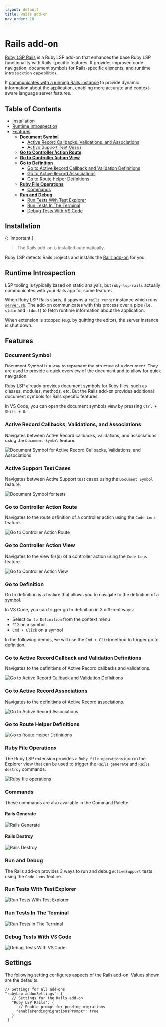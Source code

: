 ```yaml
---
layout: default
title: Rails add-on
nav_order: 10
---
```


# Rails add-on

[Ruby LSP Rails](https://github.com/Shopify/ruby-lsp-rails) is a Ruby LSP add-on that enhances the base Ruby LSP functionality
with Rails-specific features. It provides improved code navigation, document symbols for Rails-specific elements,
and runtime introspection capabilities.

It [communicates with a running Rails instance](#runtime-introspection) to provide dynamic information about the application,
enabling more accurate and context-aware language server features.

## Table of Contents

- [Installation](#installation)
- [Runtime Introspection](#runtime-introspection)
- [Features](#features)
    - [**Document Symbol**](#document-symbol)
        - [Active Record Callbacks, Validations, and Associations](#active-record-callbacks-validations-and-associations)
        - [Active Support Test Cases](#active-support-test-cases)
    - [**Go to Controller Action Route**](#go-to-controller-action-route)
    - [**Go to Controller Action View**](#go-to-controller-action-view)
    - [**Go to Definition**](#go-to-definition)
        - [Go to Active Record Callback and Validation Definitions](#go-to-active-record-callback-and-validation-definitions)
        - [Go to Active Record Associations](#go-to-active-record-associations)
        - [Go to Route Helper Definitions](#go-to-route-helper-definitions)
    - [**Ruby File Operations**](#ruby-file-operations)
        - [Commands](#commands)
    - [**Run and Debug**](#run-and-debug)
        - [Run Tests With Test Explorer](#run-tests-with-test-explorer)
        - [Run Tests In The Terminal](#run-tests-in-the-terminal)
        - [Debug Tests With VS Code](#debug-tests-with-vs-code)

## Installation

{: .important }
> The Rails add-on is installed automatically.

Ruby LSP detects Rails projects and installs the [Rails add-on](https://github.com/Shopify/ruby-lsp-rails) for you.

## Runtime Introspection

LSP tooling is typically based on static analysis, but `ruby-lsp-rails` actually communicates with your Rails app for
some features.

When Ruby LSP Rails starts, it spawns a `rails runner` instance which runs
[`server.rb`](https://github.com/Shopify/ruby-lsp-rails/blob/main/lib/ruby_lsp/ruby_lsp_rails/server.rb).
The add-on communicates with this process over a pipe (i.e. `stdin` and `stdout`) to fetch runtime information about the application.

When extension is stopped (e.g. by quitting the editor), the server instance is shut down.

## Features

### **Document Symbol**

Document Symbol is a way to represent the structure of a document. They are used to provide a quick overview of the
document and to allow for quick navigation.

Ruby LSP already provides document symbols for Ruby files, such as classes, modules, methods, etc. But the Rails add-on
provides additional document symbols for Rails specific features.

In VS Code, you can open the document symbols view by pressing `Ctrl + Shift + O`.

### Active Record Callbacks, Validations, and Associations

Navigates between Active Record callbacks, validations, and associations using the `Document Symbol` feature.

![Document Symbol for Active Record Callbacks, Validations, and Associations](images/ruby-lsp-rails-document-symbol-ar-model.gif)

### Active Support Test Cases

Navigates between Active Support test cases using the `Document Symbol` feature.

![Document Symbol for tests](images/ruby-lsp-rails-test-document-symbol.gif)

### **Go to Controller Action Route**

Navigates to the route definition of a controller action using the `Code Lens` feature.

![Go to Controller Action Route](images/ruby-lsp-rails-controller-action-to-route.gif)

### **Go to Controller Action View**

Navigates to the view file(s) of a controller action using the `Code Lens` feature.

![Go to Controller Action View](images/ruby-lsp-rails-controller-action-to-view.gif)

### **Go to Definition**

Go to definition is a feature that allows you to navigate to the definition of a symbol.

In VS Code, you can trigger go to definition in 3 different ways:

- Select `Go to Definition` from the context menu
- `F12` on a symbol
- `Cmd + Click` on a symbol

In the following demos, we will use the `Cmd + Click` method to trigger go to definition.

### Go to Active Record Callback and Validation Definitions

Navigates to the definitions of Active Record callbacks and validations.

![Go to Active Record Callback and Validation Definitions](images/ruby-lsp-rails-go-to-ar-dsl-definitions.gif)

### Go to Active Record Associations

Navigates to the definitions of Active Record associations.

![Go to Active Record Associations](images/ruby-lsp-rails-go-to-ar-associations.gif)

### Go to Route Helper Definitions

![Go to Route Helper Definitions](images/ruby-lsp-rails-go-to-route-definitions.gif)

### **Ruby File Operations**

The Ruby LSP extension provides a `Ruby file operations` icon in the Explorer view that can be used to trigger
the `Rails generate` and `Rails destroy` commands.

![Ruby file operations](images/ruby-lsp-rails-file-operations-icon.gif)

### Commands

These commands are also available in the Command Palette.

#### Rails Generate

![Rails Generate](images/ruby-lsp-rails-generate-command.gif)

#### Rails Destroy

![Rails Destroy](images/ruby-lsp-rails-destroy-command.gif)

### **Run and Debug**

The Rails add-on provides 3 ways to run and debug `ActiveSupport` tests using the `Code Lens` feature.

### Run Tests With Test Explorer

![Run Tests With Test Explorer](images/ruby-lsp-rails-run.gif)

### Run Tests In The Terminal

![Run Tests In The Terminal](images/ruby-lsp-rails-run-in-terminal.gif)

### Debug Tests With VS Code

![Debug Tests With VS Code](images/ruby-lsp-rails-debug.gif)

## Settings

The following setting configures aspects of the Rails add-on. Values shown are the defaults.

```jsonc
// Settings for all add-ons
"rubyLsp.addonSettings": {
   // Settings for the Rails add-on
   "Ruby LSP Rails": {
      // Enable prompt for pending migrations
     "enablePendingMigrationsPrompt": true
   }
 }
```
